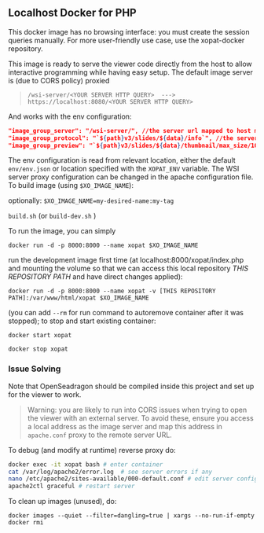 ## Localhost Docker for PHP
This docker image has no browsing interface: you must create
the session queries manually. For more user-friendly use case, use
the xopat-docker repository.

This image is ready to serve the viewer code directly from
the host to allow interactive programming while having easy setup.
The default image server is (due to CORS policy) proxied
> ``/wsi-server/<YOUR SERVER HTTP QUERY>  --->  https://localhost:8080/<YOUR SERVER HTTP QUERY>``

And works with the env configuration:
````json
"image_group_server": "/wsi-server/", //the server url mapped to host machine localhost at port 8080
"image_group_protocol": "`${path}v3/slides/${data}/info`", //the server query
"image_group_preview": "`${path}v3/slides/${data}/thumbnail/max_size/1024/1024`", //the thumbnail query
````
The env configuration is read from relevant location, either the default
`env/env.json` or location specified with the `XOPAT_ENV` variable.
The WSI server proxy configuration can be changed in the apache configuration file. 
To build image (using `$XO_IMAGE_NAME`):

 optionally: ``$XO_IMAGE_NAME=my-desired-name:my-tag``

 ``build.sh`` (or  ``build-dev.sh`` )

To run the image, you can simply

``docker run -d -p 8000:8000 --name xopat $XO_IMAGE_NAME``

run the development image first time (at localhost:8000/xopat/index.php and mounting the volume so that we 
can access this local repository _THIS REPOSITORY PATH_ and have direct changes applied):

 ``docker run -d -p 8000:8000 --name xopat -v [THIS REPOSITORY PATH]:/var/www/html/xopat $XO_IMAGE_NAME``

(you can add  ``--rm`` for run command to autoremove container after
it was stopped); to
stop and start existing container:
 
``docker start xopat``

 ``docker stop xopat``

### Issue Solving

Note that OpenSeadragon should be compiled inside this project and set
up for the viewer to work. 

> Warning: you are likely to run into CORS issues when trying to open
> the viewer with an external server. To avoid these, ensure you
> access a local address as the image server and map this address in ``apache.conf``
> proxy to the remote server URL.

To debug (and modify at runtime) reverse proxy do:

````bash
docker exec -it xopat bash # enter container
cat /var/log/apache2/error.log  # see server errors if any
nano /etc/apache2/sites-available/000-default.conf # edit server config
apache2ctl graceful # restart server
````

To clean up images (unused), do:
`````shell
docker images --quiet --filter=dangling=true | xargs --no-run-if-empty docker rmi
`````


